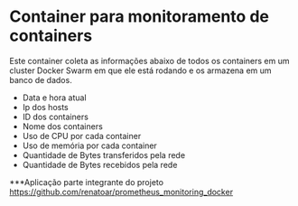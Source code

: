 # Container para monitoramento de containers

Este container coleta as informações abaixo de todos os containers em um cluster Docker Swarm em que ele está rodando e os armazena em um banco de dados.

- Data e hora atual
- Ip dos hosts
- ID dos containers
- Nome dos containers
- Uso de CPU por cada container
- Uso de memória por cada container
- Quantidade de Bytes transferidos pela rede
- Quantidade de Bytes recebidos pela rede

***Aplicação parte integrante do projeto https://github.com/renatoar/prometheus_monitoring_docker
